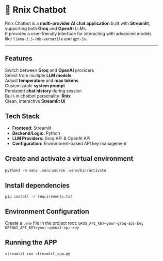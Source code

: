 # 💬 Rnix Chatbot

Rnix Chatbot is a **multi-provider AI chat application** built with **Streamlit**, supporting both **Groq** and **OpenAI** LLMs.  
It provides a user-friendly interface for interacting with advanced models like `llama-3.3-70b-versatile` and `gpt-5o`.

---

##  Features

 Switch between **Groq** and **OpenAI** providers  
 Select from multiple **LLM models**  
 Adjust **temperature** and **max tokens**  
 Customizable **system prompt**  
 Persistent **chat history** during session  
 Built-in chatbot personality: **Rnix**  
 Clean, interactive **Streamlit UI**


##  Tech Stack

- **Frontend:** Streamlit  
- **Backend/Logic:** Python
- **LLM Providers:** Groq API & OpenAI API  
- **Configuration:** Environment-based API key management  


## Create and activate a virtual environment

`python3 -m venv .venv`
`source .venv/bin/activate`


## Install dependencies
`pip install -r requirements.txt`

## Environment Configuration
Create a `.env` file in the project root:
`GROQ_API_KEY=your-groq-api-key`
`OPENAI_API_KEY=your-openai-api-key`

## Running the APP
 `streamlit run streamlit_app.py`



